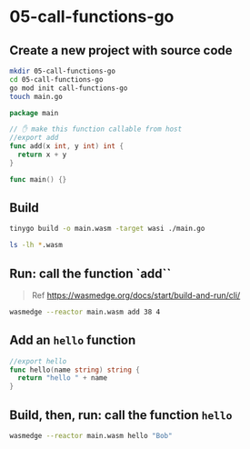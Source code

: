 # 05-call-functions-go

## Create a new project with source code

```bash
mkdir 05-call-functions-go
cd 05-call-functions-go
go mod init call-functions-go
touch main.go
```

```go
package main

// ✋ make this function callable from host
//export add
func add(x int, y int) int {
  return x + y
}

func main() {}
```

## Build 

```bash
tinygo build -o main.wasm -target wasi ./main.go

ls -lh *.wasm
```

## Run: call the function `add``
> Ref https://wasmedge.org/docs/start/build-and-run/cli/

```bash
wasmedge --reactor main.wasm add 38 4
```

## Add an `hello` function

```go
//export hello
func hello(name string) string {
  return "hello " + name
}
```

## Build, then, run: call the function `hello`
```bash
wasmedge --reactor main.wasm hello "Bob"
```
